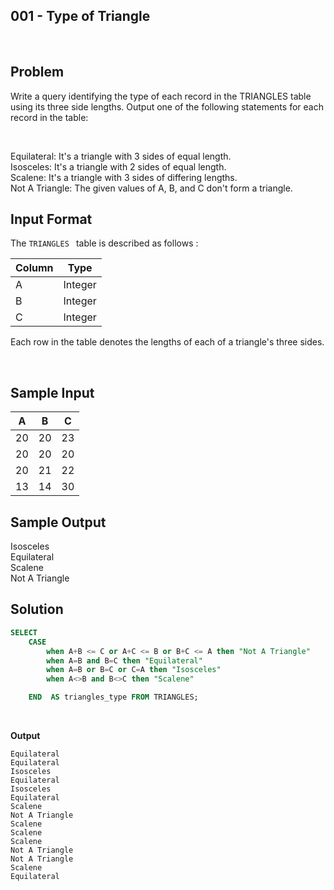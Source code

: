 
## 001 - Type of Triangle
<br>

## Problem
Write a query identifying the type of each record in the TRIANGLES table using its three side lengths. Output one of the following statements for each record in the table:

<br>

Equilateral: It's a triangle with 3 sides of equal length.<br>
Isosceles: It's a triangle with 2 sides of equal length.<br>
Scalene: It's a triangle with 3 sides of differing lengths.<br>
Not A Triangle: The given values of A, B, and C don't form a triangle.<br>

## Input Format

The `TRIANGLES ` table is described as follows :


|  Column | Type |
|---|---|
| A  | Integer |
| B | Integer   |
| C  | Integer  |

Each row in the table denotes the lengths of each of a triangle's three sides.

<br>

## Sample Input

|  A | B | C |
|---|---|---|
| 20 | 20 | 23 |
| 20 | 20   | 20 |
| 20  | 21  | 22 |
| 13  | 14  | 30 |

## Sample Output

Isosceles <br>
Equilateral <br>
Scalene <br>
Not A Triangle <br>

## Solution


```SQL
SELECT
    CASE
        when A+B <= C or A+C <= B or B+C <= A then "Not A Triangle"
        when A=B and B=C then "Equilateral"
        when A=B or B=C or C=A then "Isosceles"
        when A<>B and B<>C then "Scalene"

    END  AS triangles_type FROM TRIANGLES;

```

<br>

**Output**

```
Equilateral
Equilateral
Isosceles
Equilateral
Isosceles
Equilateral
Scalene
Not A Triangle
Scalene
Scalene
Scalene
Not A Triangle
Not A Triangle
Scalene
Equilateral
```
